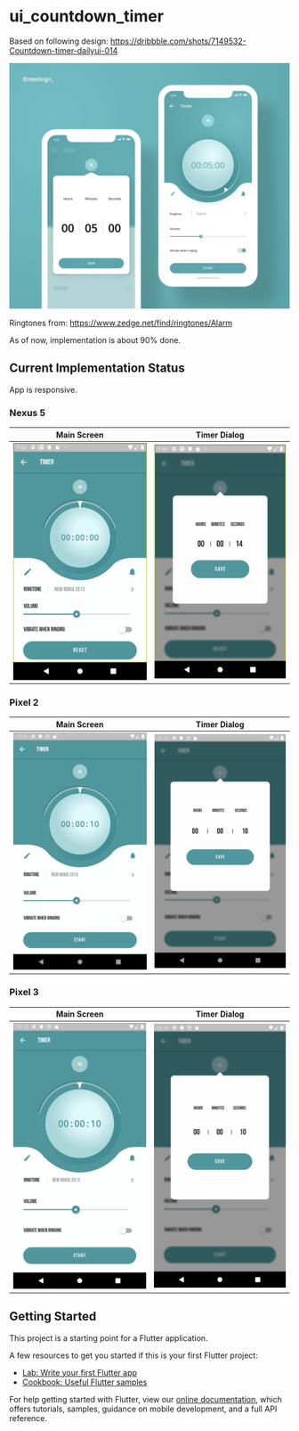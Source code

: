 # ui_countdown_timer
Based on following design: https://dribbble.com/shots/7149532-Countdown-timer-dailyui-014

![Original Design](/screenshots/original_design.png?raw=true "Original Design")

Ringtones from: https://www.zedge.net/find/ringtones/Alarm

As of now, implementation is about 90% done.

## Current Implementation Status

App is responsive.

### Nexus 5

Main Screen | Timer Dialog
--- | ---
![Main Screen](/screenshots/main_nexus5.png?raw=true "Main Screen") | ![Timer Dialog](/screenshots/dialog_nexus5.png?raw=true "Timer Dialog")

### Pixel 2

Main Screen | Timer Dialog
--- | ---
![Main Screen](/screenshots/main_pixel2.png?raw=true "Main Screen") | ![Timer Dialog](/screenshots/dialog_pixel2.png?raw=true "Timer Dialog")

### Pixel 3

Main Screen | Timer Dialog
--- | ---
![Main Screen](/screenshots/main_pixel3.png?raw=true "Main Screen") | ![Timer Dialog](/screenshots/dialog_pixel3.png?raw=true "Timer Dialog")

## Getting Started

This project is a starting point for a Flutter application.

A few resources to get you started if this is your first Flutter project:

- [Lab: Write your first Flutter app](https://flutter.dev/docs/get-started/codelab)
- [Cookbook: Useful Flutter samples](https://flutter.dev/docs/cookbook)

For help getting started with Flutter, view our
[online documentation](https://flutter.dev/docs), which offers tutorials,
samples, guidance on mobile development, and a full API reference.
